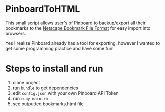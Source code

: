 # PinboardToHTML

This small script allows user's of [Pinboard](https://pinboard.in) to backup/export all their bookmarks to the [Netscape Bookmark File Format](http://msdn.microsoft.com/en-us/library/aa753582(VS.85).aspx) for easy import into browsers.

Yes I realize Pinboard already has a tool for exporting, however I wanted to get some programming practice and have some fun!

# Steps to install and run

1. clone project
2. run `bundle` to get dependencies
3. edit `config.json` with your own Pinboard API Token
4. run `ruby main.rb`
5. see outputted bookmarks.html file

